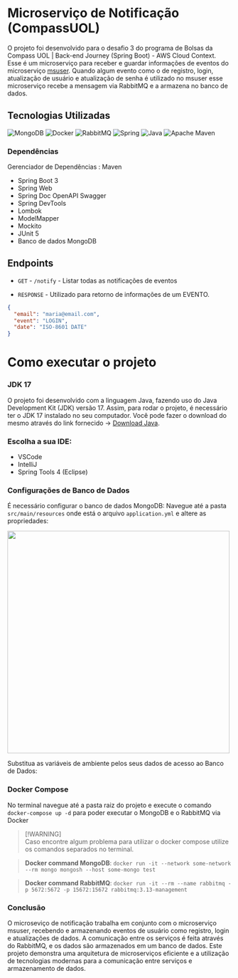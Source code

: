 # Microserviço de Notificação (CompassUOL)
O projeto foi desenvolvido para o desafio 3 do programa de Bolsas da Compass UOL | Back-end Journey (Spring Boot) - AWS Cloud Context. Esse é um microserviço para receber e guardar informações de eventos do microserviço [msuser](https://github.com/kropsz/msuser). Quando algum evento como o de registro, login, atualização de usuário e atualização de senha é utilizado no msuser esse microserviço recebe a mensagem via RabbitMQ e a armazena no banco de dados.

## Tecnologias Utilizadas
![MongoDB](https://img.shields.io/badge/MongoDB-%234ea94b.svg?style=for-the-badge&logo=mongodb&logoColor=white)
![Docker](https://img.shields.io/badge/docker-%230db7ed.svg?style=for-the-badge&logo=docker&logoColor=white)
![RabbitMQ](https://img.shields.io/badge/Rabbitmq-FF6600?style=for-the-badge&logo=rabbitmq&logoColor=white)
![Spring](https://img.shields.io/badge/spring-%236DB33F.svg?style=for-the-badge&logo=spring&logoColor=white)
![Java](https://img.shields.io/badge/java-%23ED8B00.svg?style=for-the-badge&logo=openjdk&logoColor=white)
![Apache Maven](https://img.shields.io/badge/Apache%20Maven-C71A36?style=for-the-badge&logo=Apache%20Maven&logoColor=white)

### Dependências
Gerenciador de Dependências : Maven

- Spring Boot 3
- Spring Web
- Spring Doc OpenAPI Swagger
- Spring DevTools
- Lombok
- ModelMapper
- Mockito
- JUnit 5
- Banco de dados MongoDB

## Endpoints

* `GET`  - `/notify` - Listar todas as notificações de eventos 

* `RESPONSE`  - Utilizado para retorno de informações de um EVENTO.
```JSON
{
  "email": "maria@email.com",
  "event": "LOGIN",
  "date": "ISO-8601 DATE"
}

```

# Como executar o projeto
### JDK 17
O projeto foi desenvolvido com a linguagem Java, fazendo uso do Java Development Kit (JDK) versão 17. Assim, para rodar o projeto, é necessário ter o JDK 17 instalado no seu computador. Você pode fazer o download do mesmo através do link fornecido -> [Download Java](https://www.oracle.com/java/technologies/javase/jdk17-archive-downloads.html).

### Escolha a sua IDE:
* VSCode
* IntelliJ
* Spring Tools 4 (Eclipse)
  
### Configurações de Banco de Dados
É necessário  configurar o banco de dados MongoDB:
Navegue até a pasta  `src/main/resources` onde está o arquivo `application.yml` e altere as propriedades:
<div>
<img src="https://github.com/kropsz/compassuol-challenge-e-commerce/assets/114687669/29a9dee6-3bc8-4d97-ace1-14f354fd78d8" width="500px" />
</div>

 Substitua as variáveis de ambiente pelos seus dados de acesso ao Banco de Dados: 

### Docker Compose
No terminal navegue até a pasta raiz do projeto e execute o comando `docker-compose up -d` para poder executar o MongoDB e o RabbitMQ via Docker

> [!WARNING]<br>
> Caso encontre algum problema para utilizar o docker compose utilize os comandos separados no terminal.

> **Docker command MongoDB**: `docker run -it --network some-network --rm mongo mongosh --host some-mongo test`

>  **Docker command RabbitMQ**: `docker run -it --rm --name rabbitmq -p 5672:5672 -p 15672:15672 rabbitmq:3.13-management`

### Conclusão

O microseviço de notificação trabalha em conjunto com o microserviço msuser, recebendo e armazenando eventos de usuário como registro, login e atualizações de dados. A comunicação entre os serviços é feita através do RabbitMQ, e os dados são armazenados em um banco de dados. Este projeto demonstra uma arquitetura de microserviços eficiente e a utilização de tecnologias modernas para a comunicação entre serviços e armazenamento de dados.
